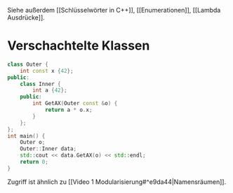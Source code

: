 Siehe außerdem [[Schlüsselwörter in C++]], [[Enumerationen]], [[Lambda Ausdrücke]].

# Verschachtelte Klassen
``` C++
class Outer {
	int const x {42};
public:
	class Inner {
		int a {42};
	public:
		int GetAX(Outer const &o) {
			return a * o.x;
		}
	};
};
int main() {
	Outer o;
	Outer::Inner data;
	std::cout << data.GetAX(o) << std::endl;
	return 0;
}
```
Zugriff ist ähnlich zu [[Video 1 Modularisierung#^e9da44|Namensräumen]]. 

